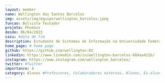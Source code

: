 ```yaml
---
layout: member
name: Wellington dos Santos Barcelos
img: assets/img/equipe/wellington_barcelos.jpeg
funcao: Bolsista Testador 
projeto: Phoebus 
desde: 06/04/2023
saiu: #data de fim
description: Estudante de Sistemas de Informação na Universidade Federal da Paraíba (UFPB) - Sou do Rio de Janeiro, mas atualmente estou morando em Rio Tinto - PB e me aventurando na área de Teste de Software. 
home_page: # home page
github: https://github.com/wellington-02
linkedin: https://www.linkedin.com/in/wellington-barcelos-084aa421b/
instagram: https://www.instagram.com/wellington_barcelos/
twitter: #Twitter
importance: 4
category: Alunos #Professores, Colaboradores externos, Alunos, Ex-alunos
---
```

